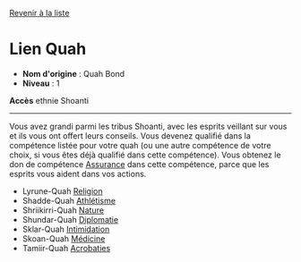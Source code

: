 [Revenir à la liste](..)

# Lien Quah

 * **Nom d'origine** : Quah Bond
 * **Niveau** : 1


<p><span id="ctl00_MainContent_DetailedOutput"><strong>Accès</strong> ethnie Shoanti<br></span></p>
<hr>
<p>Vous avez grandi parmi les tribus Shoanti, avec les esprits veillant sur vous et ils vous ont offert leurs conseils. Vous devenez qualifié dans la compétence listée pour votre quah (ou une autre compétence de votre choix, si vous êtes déjà qualifié dans cette compétence). Vous obtenez le don de compétence <a href="https://2e.aonprd.com/Feats.aspx?ID=756">Assurance</a> dans cette compétence, parce que les esprits vous aident dans vos actions.&nbsp;&nbsp;</p>
<ul>
<li>Lyrune-Quah <a style="text-decoration: underline;" href="https://2e.aonprd.com/Skills.aspx?ID=13">Religion</a></li>
<li>Shadde-Quah <a style="text-decoration: underline;" href="https://2e.aonprd.com/Skills.aspx?ID=2">Athlétisme</a></li>
<li>Shriikirri-Quah <a style="text-decoration: underline;" href="https://2e.aonprd.com/Skills.aspx?ID=10">Nature</a></li>
<li>Shundar-Quah <a style="text-decoration: underline;" href="https://2e.aonprd.com/Skills.aspx?ID=6">Diplomatie</a></li>
<li>Sklar-Quah <a style="text-decoration: underline;" href="https://2e.aonprd.com/Skills.aspx?ID=7">Intimidation</a></li>
<li>Skoan-Quah <a style="text-decoration: underline;" href="https://2e.aonprd.com/Skills.aspx?ID=9">Médicine</a></li>
<li>Tamiir-Quah <a style="text-decoration: underline;" href="https://2e.aonprd.com/Skills.aspx?ID=1">Acrobaties</a></li>
</ul>
